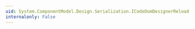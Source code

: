 ```yaml
---
uid: System.ComponentModel.Design.Serialization.ICodeDomDesignerReload.ShouldReloadDesigner(System.CodeDom.CodeCompileUnit)
internalonly: False
---
```


